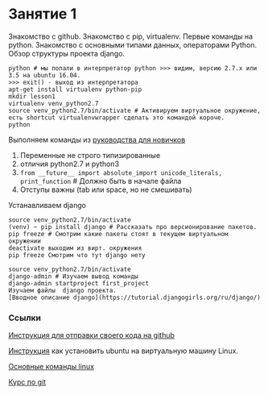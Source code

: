 # Занятие 1
Знакомство с github. Знакомство с pip, virtualenv. Первые команды на python. Знакомство с основными типами данных, операторами Python. Обзор структуры проекта django.

```
python # мы попали в интерпретатор python >>> видим, версию 2.7.x или 3.5 на ubuntu 16.04. 
>>> exit() - выход из интерпретатора
apt-get install virtualenv python-pip
mkdir lesson1
virtualenv venv_python2.7
source venv_python2.7/bin/activate # Активируем виртуальное окружение, есть shortcut virtualenvwrapper сделать это командой короче.
python 
```
Выполняем команды из [руководства для новичков](http://pythontutor.ru/lessons/inout_and_arithmetic_operations/)

1. Переменные не строго типизированные
1. отличия python2.7 и python3
 1. ```from __future__ import absolute_import unicode_literals, print_function``` # Должно быть в начале файла
1. Отступы важны (tab или space, но не смешивать)

Устанавливаем django
```
source venv_python2.7/bin/activate 
(venv) ~ pip install django # Рассказать про версионирование пакетов.
pip freeze # Смотрим какие пакеты стоят в текущем виртуальном окружении 
deactivate выходим из вирт. окружения
pip freeze Смотрим что тут django нету

source venv_python2.7/bin/activate 
django-admin # Изучаем вывод команды
django-admin startproject first_project
Изучаем файлы  django проекта.
[Вводное описание django](https://tutorial.djangogirls.org/ru/django/)
```

### Ссылки

[Инструкция для отправки своего кода на github](https://github.com/g10k/sw_lessons/blob/master/lessons/lesson_1/install_and_commit_via_git.md)

[Инструкция](http://ru.wikihow.com/%D1%83%D1%81%D1%82%D0%B0%D0%BD%D0%BE%D0%B2%D0%B8%D1%82%D1%8C-Ubuntu-%D0%B2-VirtualBox)  как установить ubuntu на виртуальную машину Linux.

[Основные команды linux](http://forum.ubuntu.ru/index.php?topic=14535.15)

[Курс по git](https://githowto.com/ru)
